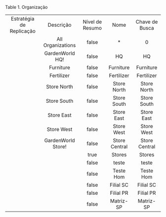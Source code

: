 <div id="d39880e1" class="table">

<div class="table-title">

Table 1. Organização

</div>

<div class="table-contents">

|                          |                     |                 |               |                |
| :----------------------: | :-----------------: | :-------------: | :-----------: | :------------: |
| Estratégia de Replicação |      Descrição      | Nível de Resumo |     Nome      | Chave de Busca |
|                          |  All Organizations  |      false      |      \*       |       0        |
|                          |  GardenWorld HQ\!   |      false      |      HQ       |       HQ       |
|                          |      Furniture      |      false      |   Furniture   |   Furniture    |
|                          |     Fertilizer      |      false      |  Fertilizer   |   Fertilizer   |
|                          |     Store North     |      false      |  Store North  |  Store North   |
|                          |     Store South     |      false      |  Store South  |  Store South   |
|                          |     Store East      |      false      |  Store East   |   Store East   |
|                          |     Store West      |      false      |  Store West   |   Store West   |
|                          | GardenWorld Store\! |      false      | Store Central | Store Central  |
|                          |                     |      true       |    Stores     |     Stores     |
|                          |                     |      false      |     teste     |     teste      |
|                          |                     |      false      |   Teste Hom   |   Teste Hom    |
|                          |                     |      false      |   Filial SC   |   Filial SC    |
|                          |                     |      false      |   Filial PR   |   Filial PR    |
|                          |                     |      false      |   Matriz-SP   |   Matriz-SP    |

</div>

</div>
